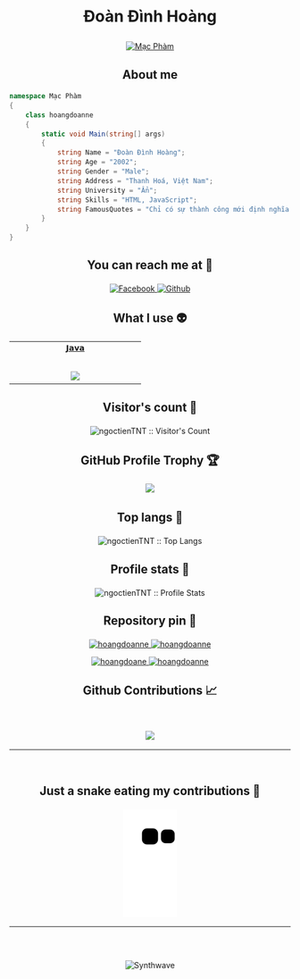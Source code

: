 # <p align="center">Đoàn Đình Hoàng</p>

<p align="center">
	<a href="https://github.com/hoangdoanne">
	<img src="https://avatars.githubusercontent.com/u/102528537" width = "200" alt="Mạc Phàm">
	</a>
</p>

<h2 align="center">About me</h2>

```C#
namespace Mạc Phàm
{
    class hoangdoanne
    {
        static void Main(string[] args)
        {
            string Name = "Đoàn Đình Hoàng";
            string Age = "2002";
            string Gender = "Male";
            string Address = "Thanh Hoá, Việt Nam";
            string University = "Ẩn";
            string Skills = "HTML, JavaScript";
            string FamousQuotes = "Chỉ có sự thành công mới định nghĩa mày là ai!";
        }
    }
}
```

## <p align="center">You can reach me at 🌹</p>

<p align="center">
  <a href="https://www.facebook.com/hoangdoanne">
    <img src="https://www.vectorlogo.zone/logos/facebook/facebook-official.svg" alt="Facebook" height="30" width="30">
  </a>
	
  <a href="https://github.com/hoangdoanne">
    <img src="https://www.vectorlogo.zone/logos/github/github-tile.svg" alt="Github" height="30" width="30">
  </a>
</p>

## <p align="center">What I use :alien:</p>

<table align="center">
  <tbody>
      </td>
      <td width="20%" align="center">
	<a href="https://docs.oracle.com/java/">
		<span>𝗝𝗮𝘃𝗮</span><br><br><br>
		<img height="64px" src="https://cdn.svgporn.com/logos/java.svg">
	 </a>
      </td>
    </tr>
  </tbody>
</table>

## <p align="center">Visitor's count :eyes:</p>

<p align="center"><img src="https://profile-counter.glitch.me/{ngoctienTNT}/count.svg" alt="ngoctienTNT :: Visitor's Count" /></p>

## <p align="center">GitHub Profile Trophy 🏆</p>

<p align='center'>
<img src="https://github-profile-trophy.vercel.app/?username=ngoctienTNT&theme=tokyonight&row=2&column=4">
</p>

## <p align="center">Top langs :tongue:</p>

<p align="center"><img src="https://github-readme-stats.vercel.app/api/top-langs/?username=ngoctienTNT&langs_count=10&theme=tokyonight&layout=compact" alt="ngoctienTNT :: Top Langs" /></p>

## <p align="center">Profile stats :musical_keyboard:</p>

<p align="center"><img src="https://github-readme-stats.vercel.app/api?username=ngoctienTNT&show_icons=true&theme=tokyonight" alt="ngoctienTNT :: Profile Stats" /></p>

## <p align="center">Repository pin 📌</p>

<p align="center">	
<a href="https://github.com/hoangdoanne/phuc">
	<img src="https://github-readme-stats.vercel.app/api/pin/?username=hoangdoanne&repo=phuc&theme=tokyonight" alt="hoangdoanne" />
</a>
	
<a href="https://github.com/hoangdoanne/an">
	<img src="https://github-readme-stats.vercel.app/api/pin/?username=hoangdoanne&repo=an&theme=tokyonight" alt="hoangdoanne" />
</a>
</p>

<p align="center">	
<a href="https://github.com/hoangdoanne/cac" margin="100">
	<img src="https://github-readme-stats.vercel.app/api/pin/?username=hoangdoanne&repo=cac&theme=tokyonight" alt="hoangdoane" />
</a>
	
<a href="https://github.com/hoangdoanne/tao">
	<img src="https://github-readme-stats.vercel.app/api/pin/?username=hoangdoanne&repo=tao&theme=tokyonight" alt="hoangdoanne" />
</a>
</p>

## <p align="center">Github Contributions 📈</p>
<br>
<p align='center'>
<img src="https://activity-graph.herokuapp.com/graph?username=ngoctienTNT&theme=react-dark&hide_border=true">
<p>

<hr>
<br>

## <p align="center">Just a snake eating my contributions 🐍</p>
<p align='center'>
<img src="https://github.com/ngoctienTNT/ngoctienTNT/blob/output/github-contribution-grid-snake.svg">
</p>

<hr>
<br>

##

<p align="center"><img src="https://thumbs.gfycat.com/GoodnaturedFondGaur-size_restricted.gif" alt="Synthwave" height="300" width="500"></p>
